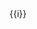 <script setup>
  /**
   * ./include/index.data.js
   * 这里多添加./include
   * 是因为include/index.md被Script./index.md引入
   * index.data.js是相对Script./index.md 而言的
   */
  import { data } from './include/index.data.js'
</script>

<div v-for="i in data">
{{i}}
</div>
